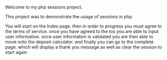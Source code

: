 Welcome to my php sessions project.

This project was to demonstrate the usage of sessions in php.



You will start on the Index page. then in order to progress you must agree to the terms of service. once you have agreed to the tos you are able to input user information. once user information is validated you are then able to move onto the deposit calculator. and finally you can go to the complete page. which will display a thank you message as well as clear the session  to start again
